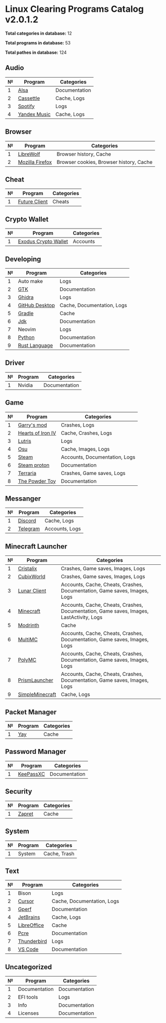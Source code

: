 # Linux Clearing Programs Catalog v2.0.1.2
**Total categories in database:** 12

**Total programs in database:** 53

**Total pathes in database:** 124

## Audio

| № | Program | Categories |
| --- | --- | --- |
| 1 | [Alsa](https://en.wikipedia.org/wiki/Advanced_Linux_Sound_Architecture) | Documentation |
| 2 | [Cassettle](https://gitlab.gnome.org/Rirusha/Cassette) | Cache, Logs |
| 3 | [Spotify](https://open.spotify.com/download) | Logs |
| 4 | [Yandex Music](https://music.yandex.ru/download) | Cache, Logs |


## Browser

| № | Program | Categories |
| --- | --- | --- |
| 1 | [LibreWolf](https://librewolf.net/installation) | Browser history, Cache |
| 2 | [Mozilla Firefox](https://www.mozilla.org/firefox/new) | Browser cookies, Browser history, Cache |


## Cheat

| № | Program | Categories |
| --- | --- | --- |
| 1 | [Future Client](https://futureclient.net) | Cheats |


## Crypto Wallet

| № | Program | Categories |
| --- | --- | --- |
| 1 | [Exodus Crypto Wallet](https://www.exodus.com/download) | Accounts |


## Developing

| № | Program | Categories |
| --- | --- | --- |
| 1 | Auto make | Logs |
| 2 | [GTK](https://www.gtk.org) | Documentation |
| 3 | [Ghidra](https://github.com/NationalSecurityAgency/ghidra) | Logs |
| 4 | [GitHub Desktop](https://desktop.github.com/download) | Cache, Documentation, Logs |
| 5 | [Gradle](https://gradle.org) | Cache |
| 6 | [Jdk](https://www.oracle.com/java/technologies/downloads) | Documentation |
| 7 | Neovim | Logs |
| 8 | [Python](https://www.python.org/downloads) | Documentation |
| 9 | [Rust Language](https://www.rust-lang.org/tools/install) | Documentation |


## Driver

| № | Program | Categories |
| --- | --- | --- |
| 1 | Nvidia | Documentation |


## Game

| № | Program | Categories |
| --- | --- | --- |
| 1 | [Garry's mod](https://store.steampowered.com/app/4000/Garrys_Mod) | Crashes, Logs |
| 2 | [Hearts of Iron IV](https://store.steampowered.com/app/394360/Hearts_of_Iron_IV) | Cache, Crashes, Logs |
| 3 | [Lutris](https://lutris.net/downloads) | Logs |
| 4 | [Osu](https://osu.ppy.sh/home/download) | Cache, Images, Logs |
| 5 | [Steam](https://store.steampowered.com/about) | Accounts, Documentation, Logs |
| 6 | [Steam proton](https://github.com/ValveSoftware/Proton) | Documentation |
| 7 | [Terraria](https://terraria.org) | Crashes, Game saves, Logs |
| 8 | [The Powder Toy](https://powdertoy.co.uk) | Documentation |


## Messanger

| № | Program | Categories |
| --- | --- | --- |
| 1 | [Discord](https://discord.com) | Cache, Logs |
| 2 | [Telegram](https://desktop.telegram.org) | Accounts, Logs |


## Minecraft Launcher

| № | Program | Categories |
| --- | --- | --- |
| 1 | [Cristalix](https://cristalix.gg) | Crashes, Game saves, Images, Logs |
| 2 | [CubixWorld](https://cubixworld.net/start) | Crashes, Game saves, Images, Logs |
| 3 | [Lunar Client](https://www.lunarclient.com/download) | Accounts, Cache, Cheats, Crashes, Documentation, Game saves, Images, Logs |
| 4 | [Minecraft](https://www.minecraft.net/ru-ru/about-minecraft) | Accounts, Cache, Cheats, Crashes, Documentation, Game saves, Images, LastActivity, Logs |
| 5 | [Modrinth](https://modrinth.com/app) | Cache |
| 6 | [MultiMC](https://multimc.org/#Download) | Accounts, Cache, Cheats, Crashes, Documentation, Game saves, Images, Logs |
| 7 | [PolyMC](https://polymc.org/download) | Accounts, Cache, Cheats, Crashes, Documentation, Game saves, Images, Logs |
| 8 | [PrismLauncher](https://prismlauncher.org/download/windows/) | Accounts, Cache, Cheats, Crashes, Documentation, Game saves, Images, Logs |
| 9 | [SimpleMinecraft](https://simpleminecraft.ru/start.html) | Cache, Logs |


## Packet Manager

| № | Program | Categories |
| --- | --- | --- |
| 1 | [Yay](https://github.com/Jguer/yay) | Cache |


## Password Manager

| № | Program | Categories |
| --- | --- | --- |
| 1 | [KeePassXC](https://keepassxc.org/download) | Documentation |


## Security

| № | Program | Categories |
| --- | --- | --- |
| 1 | [Zapret](https://github.com/bol-van/zapret) | Cache |


## System

| № | Program | Categories |
| --- | --- | --- |
| 1 | System | Cache, Trash |


## Text

| № | Program | Categories |
| --- | --- | --- |
| 1 | Bison | Logs |
| 2 | [Cursor](https://www.cursor.com/downloads) | Cache, Documentation, Logs |
| 3 | [Gperf](https://github.com/jwinarske/gperf) | Documentation |
| 4 | [JetBrains](https://www.jetbrains.com/?var=1) | Cache, Logs |
| 5 | [LibreOffice](https://www.libreoffice.org/download/download-libreoffice) | Cache |
| 6 | [Pcre](https://www.pcre.org) | Documentation |
| 7 | [Thunderbird](https://www.thunderbird.net) | Logs |
| 8 | [VS Code](https://code.visualstudio.com/download) | Documentation |


## Uncategorized

| № | Program | Categories |
| --- | --- | --- |
| 1 | Documentation | Documentation |
| 2 | EFI tools | Logs |
| 3 | Info | Documentation |
| 4 | Licenses | Documentation |
